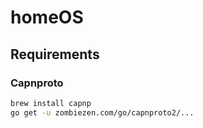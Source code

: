 # homeOS

## Requirements

### Capnproto

```bash
brew install capnp
go get -u zombiezen.com/go/capnproto2/...
```